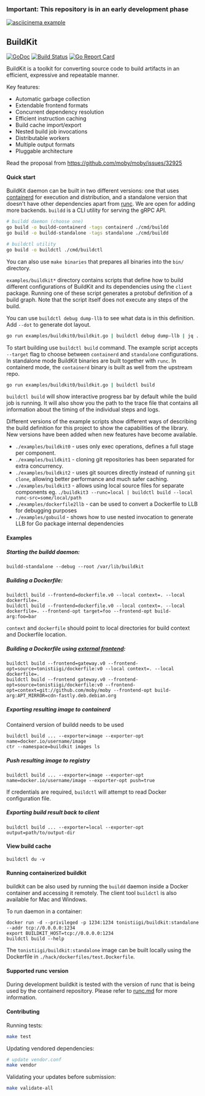 ### Important: This repository is in an early development phase

[![asciicinema example](https://asciinema.org/a/gPEIEo1NzmDTUu2bEPsUboqmU.png)](https://asciinema.org/a/gPEIEo1NzmDTUu2bEPsUboqmU)


## BuildKit

<!-- godoc is mainly for LLB stuff -->
[![GoDoc](https://godoc.org/github.com/moby/buildkit?status.svg)](https://godoc.org/github.com/moby/buildkit/client/llb)
[![Build Status](https://travis-ci.org/moby/buildkit.svg?branch=master)](https://travis-ci.org/moby/buildkit)
[![Go Report Card](https://goreportcard.com/badge/github.com/moby/buildkit)](https://goreportcard.com/report/github.com/moby/buildkit)


BuildKit is a toolkit for converting source code to build artifacts in an efficient, expressive and repeatable manner.

Key features:
- Automatic garbage collection
- Extendable frontend formats
- Concurrent dependency resolution
- Efficient instruction caching
- Build cache import/export
- Nested build job invocations
- Distributable workers
- Multiple output formats
- Pluggable architecture


Read the proposal from https://github.com/moby/moby/issues/32925

#### Quick start

BuildKit daemon can be built in two different versions: one that uses [containerd](https://github.com/containerd/containerd) for execution and distribution, and a standalone version that doesn't have other dependencies apart from [runc](https://github.com/opencontainers/runc). We are open for adding more backends. `buildd` is a CLI utility for serving the gRPC API. 

```bash
# buildd daemon (choose one)
go build -o buildd-containerd -tags containerd ./cmd/buildd
go build -o buildd-standalone -tags standalone ./cmd/buildd

# buildctl utility
go build -o buildctl ./cmd/buildctl
```

You can also use `make binaries` that prepares all binaries into the `bin/` directory.

`examples/buildkit*` directory contains scripts that define how to build different configurations of BuildKit and its dependencies using the `client` package. Running one of these script generates a protobuf definition of a build graph. Note that the script itself does not execute any steps of the build.

You can use `buildctl debug dump-llb` to see what data is in this definition. Add `--dot` to generate dot layout.

```bash
go run examples/buildkit0/buildkit.go | buildctl debug dump-llb | jq .
```

To start building use `buildctl build` command. The example script accepts `--target` flag to choose between `containerd` and `standalone` configurations. In standalone mode BuildKit binaries are built together with `runc`. In containerd mode, the `containerd` binary is built as well from the upstream repo.

```bash
go run examples/buildkit0/buildkit.go | buildctl build
```

`buildctl build` will show interactive progress bar by default while the build job is running. It will also show you the path to the trace file that contains all information about the timing of the individual steps and logs.

Different versions of the example scripts show different ways of describing the build definition for this project to show the capabilities of the library. New versions have been added when new features have become available.

- `./examples/buildkit0` - uses only exec operations, defines a full stage per component.
- `./examples/buildkit1` - cloning git repositories has been separated for extra concurrency.
- `./examples/buildkit2` - uses git sources directly instead of running `git clone`, allowing better performance and much safer caching.
- `./examples/buildkit3` - allows using local source files for separate components eg. `./buildkit3 --runc=local | buildctl build --local runc-src=some/local/path`  
- `./examples/dockerfile2llb` - can be used to convert a Dockerfile to LLB for debugging purposes
- `./examples/gobuild` - shows how to use nested invocation to generate LLB for Go package internal dependencies


#### Examples

##### Starting the buildd daemon:

```
buildd-standalone --debug --root /var/lib/buildkit
```

##### Building a Dockerfile:

```
buildctl build --frontend=dockerfile.v0 --local context=. --local dockerfile=.
buildctl build --frontend=dockerfile.v0 --local context=. --local dockerfile=. --frontend-opt target=foo --frontend-opt build-arg:foo=bar
```

`context` and `dockerfile` should point to local directories for build context and Dockerfile location.

##### Building a Dockerfile using [external frontend](https://hub.docker.com/r/tonistiigi/dockerfile/tags/):

```
buildctl build --frontend=gateway.v0 --frontend-opt=source=tonistiigi/dockerfile:v0 --local context=. --local dockerfile=.
buildctl build --frontend gateway.v0 --frontend-opt=source=tonistiigi/dockerfile:v0 --frontend-opt=context=git://github.com/moby/moby --frontend-opt build-arg:APT_MIRROR=cdn-fastly.deb.debian.org
````

##### Exporting resulting image to containerd

Containerd version of buildd needs to be used

```
buildctl build ... --exporter=image --exporter-opt name=docker.io/username/image
ctr --namespace=buildkit images ls
```

##### Push resulting image to registry

```
buildctl build ... --exporter=image --exporter-opt name=docker.io/username/image --exporter-opt push=true
```

If credentials are required, `buildctl` will attempt to read Docker configuration file.


##### Exporting build result back to client

```
buildctl build ... --exporter=local --exporter-opt output=path/to/output-dir
```

#### View build cache

```
buildctl du -v
```

#### Running containerized buildkit

buildkit can be also used by running the `buildd` daemon inside a Docker container and accessing it remotely. The client tool `buildctl` is also available for Mac and Windows.

To run daemon in a container:

```
docker run -d --privileged -p 1234:1234 tonistiigi/buildkit:standalone --addr tcp://0.0.0.0:1234
export BUILDKIT_HOST=tcp://0.0.0.0:1234
buildctl build --help
```

The `tonistiigi/buildkit:standalone` image can be built locally using the Dockerfile in `./hack/dockerfiles/test.Dockerfile`.


#### Supported runc version

During development buildkit is tested with the version of runc that is being used by the containerd repository. Please refer to [runc.md](https://github.com/containerd/containerd/blob/9649a428e8c470cddc0d5a3c394f36111f940adc/RUNC.md) for more information.


#### Contributing

Running tests:

```bash
make test
```

Updating vendored dependencies:

```bash
# update vendor.conf
make vendor
```

Validating your updates before submission:

```bash
make validate-all
```
